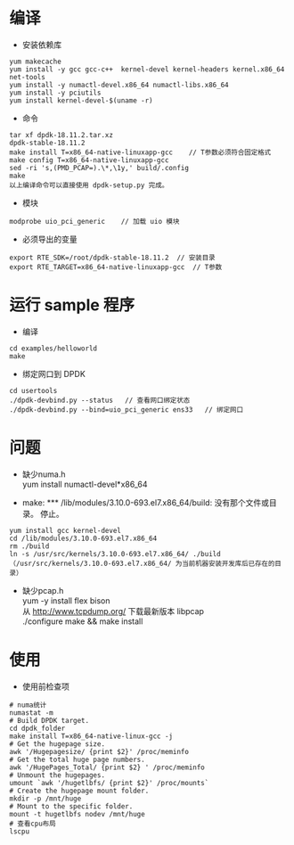 # 编译  
* 安装依赖库 
```shell
yum makecache  
yum install -y gcc gcc-c++  kernel-devel kernel-headers kernel.x86_64 net-tools  
yum install -y numactl-devel.x86_64 numactl-libs.x86_64  
yum install -y pciutils  
yum install kernel-devel-$(uname -r)  
```

* 命令 
```shell
tar xf dpdk-18.11.2.tar.xz  
dpdk-stable-18.11.2  
make install T=x86_64-native-linuxapp-gcc    // T参数必须符合固定格式  
make config T=x86_64-native-linuxapp-gcc  
sed -ri 's,(PMD_PCAP=).\*,\1y,' build/.config  
make  
以上编译命令可以直接使用 dpdk-setup.py 完成。
```

* 模块 
```shell
modprobe uio_pci_generic    // 加载 uio 模块 
```

* 必须导出的变量  
```shell
export RTE_SDK=/root/dpdk-stable-18.11.2  // 安装目录
export RTE_TARGET=x86_64-native-linuxapp-gcc  // T参数
```

#  运行 sample 程序  
* 编译 
```shell
cd examples/helloworld  
make 
```

* 绑定网口到 DPDK 
```shell
cd usertools  
./dpdk-devbind.py --status   // 查看网口绑定状态   
./dpdk-devbind.py --bind=uio_pci_generic ens33   // 绑定网口
```

# 问题
* 缺少numa.h  
yum install numactl-devel*x86_64  

* make: *** /lib/modules/3.10.0-693.el7.x86_64/build: 没有那个文件或目录。 停止。
```shell
yum install gcc kernel-devel  
cd /lib/modules/3.10.0-693.el7.x86_64  
rm ./build  
ln -s /usr/src/kernels/3.10.0-693.el7.x86_64/ ./build （/usr/src/kernels/3.10.0-693.el7.x86_64/ 为当前机器安装开发库后已存在的目录）   
```

* 缺少pcap.h  
yum -y install flex bison   
从 http://www.tcpdump.org/ 下载最新版本 libpcap  
./configure
make && make install

# 使用  
* 使用前检查项  
```shell
# numa统计
numastat -m    
# Build DPDK target.  
cd dpdk_folder  
make install T=x86_64-native-linux-gcc -j  
# Get the hugepage size.  
awk '/Hugepagesize/ {print $2}' /proc/meminfo  
# Get the total huge page numbers.  
awk '/HugePages_Total/ {print $2} ' /proc/meminfo  
# Unmount the hugepages.  
umount `awk '/hugetlbfs/ {print $2}' /proc/mounts`  
# Create the hugepage mount folder.  
mkdir -p /mnt/huge  
# Mount to the specific folder.  
mount -t hugetlbfs nodev /mnt/huge  
# 查看cpu布局  
lscpu   
```
